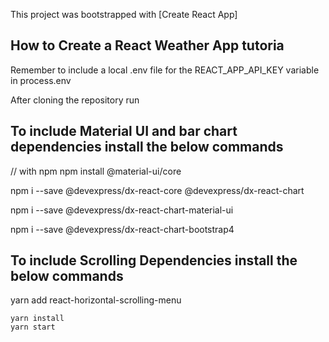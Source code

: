 This project was bootstrapped with [Create React App]

## How to Create a React Weather App tutoria

Remember to include a local .env file for the REACT_APP_API_KEY variable in process.env

After cloning the repository run

## To include Material UI and bar chart dependencies install the below commands

// with npm
npm install @material-ui/core

npm i --save @devexpress/dx-react-core @devexpress/dx-react-chart

npm i --save @devexpress/dx-react-chart-material-ui

npm i --save @devexpress/dx-react-chart-bootstrap4
## To include Scrolling Dependencies install the below commands

yarn add react-horizontal-scrolling-menu

```
yarn install
yarn start
```

